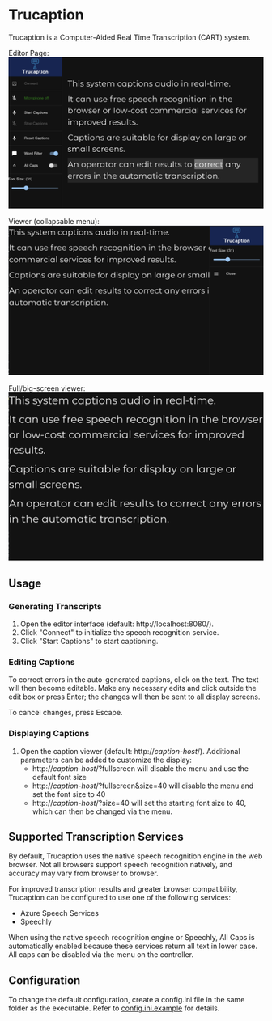 # Trucaption

Trucaption is a Computer-Aided Real Time Transcription (CART) system.

Editor Page:
![image](docs/images/control.png)

Viewer (collapsable menu):
![image](docs/images/display.png)

Full/big-screen viewer:
![image](docs/images/fullscreen.png)

## Usage

### Generating Transcripts

1. Open the editor interface (default: http://localhost:8080/).
2. Click "Connect" to initialize the speech recognition service.
3. Click "Start Captions" to start captioning.

### Editing Captions

To correct errors in the auto-generated captions, click on the text. The text 
will then become editable. Make any necessary edits and click outside the
edit box or press Enter; the changes will then be sent to all display screens.

To cancel changes, press Escape.

### Displaying Captions

1. Open the caption viewer (default: http://*caption-host*/). Additional
   parameters can be added to customize the display:
    - http://*caption-host*/?fullscreen will disable the menu and use the 
      default font size
    - http://*caption-host*/?fullscreen&size=40 will disable the menu and 
      set the font size to 40
    - http://*caption-host*/?size=40 will set the starting font size to 40,
      which can then be changed via the menu.

## Supported Transcription Services

By default, Trucaption uses the native speech recognition engine in the web 
browser. Not all browsers support speech recognition natively, and accuracy
may vary from browser to browser.

For improved transcription results and greater browser compatibility, 
Trucaption can be configured to use one of the following services:

- Azure Speech Services
- Speechly

When using the native speech recognition engine or Speechly, All Caps is
automatically enabled because these services return all text in lower case.
All caps can be disabled via the menu on the controller.

## Configuration

To change the default configuration, create a config.ini file in the same
folder as the executable. Refer to [config.ini.example](config.ini.example)
for details.